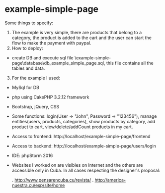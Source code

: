# example-simple-page

Some things to specify:

1. The example is very simple, there are products that belong to a category, the product is added to the cart and the user can start the flow to make the payment with paypal.
2. How to deploy:
  - create DB and execute sql file  \example-simple-page\database\db_example_simple_page.sql, this file contains all the tables and data.
3. For the example I used:
  - MySql for DB
  - php using CakePHP 3.2.12 framework
  - Bootstrap, jQuery, CSS
  - Some functions: login(User => "John", Password => "123456"), manage entities(users, products, categories), show products by category, add product to cart, view/delete/addCount products in my cart.
  - Access to frontend: http://localhost/example-simple-page/frontend
  - Access to backend: http://localhost/example-simple-page/users/login
  - IDE: phpStorm 2016
  - Websites I worked on are visibles on Internet and the others are accessible only in Cuba. In all cases respecting the designer's proposal:

      . http://www.pensarencuba.cu/revista/
      . http://america-nuestra.cu/esp/site/home



